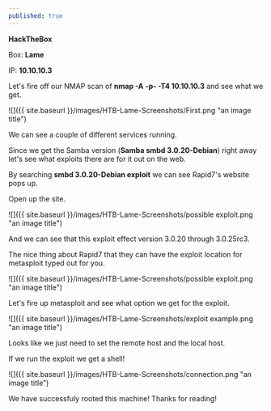 ```yaml
---
published: true
---
```

**HackTheBox**

Box: **Lame**

IP: **10.10.10.3**

Let's fire off our NMAP scan of **nmap -A -p- -T4 10.10.10.3** and see what we get.

![]({{ site.baseurl }}/images/HTB-Lame-Screenshots/First.png "an image title")

We can see a couple of different services running.

Since we get the Samba version (**Samba smbd 3.0.20-Debian**) right away  let's see what exploits there are for it out on the web.

By searching **smbd 3.0.20-Debian exploit** we can see Rapid7's website pops up.

Open up the site.

![]({{ site.baseurl }}/images/HTB-Lame-Screenshots/possible exploit.png "an image title")

And we can see that this exploit effect version 3.0.20 through 3.0.25rc3.

The nice thing about Rapid7 that they can have the exploit location for metasploit typed out for you.

![]({{ site.baseurl }}/images/HTB-Lame-Screenshots/possible exploit.png "an image title")

Let's fire up metasploit and see what option we get for the exploit.

![]({{ site.baseurl }}/images/HTB-Lame-Screenshots/exploit example.png "an image title")

Looks like we just need to set the remote host and the local host.

If we run the exploit we get a shell!

![]({{ site.baseurl }}/images/HTB-Lame-Screenshots/connection.png "an image title")

We have successfuly rooted this machine! Thanks for reading!
